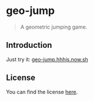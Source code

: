 # geo-jump

> A geometric jumping game.

## Introduction

Just try it: [geo-jump.hhhjs.now.sh](https://geo-jump.hhhjs.now.sh/)

## License

You can find the license [here](./LICENSE).
